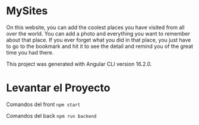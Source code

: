 # MySites

On this website, you can add the coolest places you have visited from all over the world.
You can add a photo and everything you want to remember about that place.
If you ever forget what you did in that place, you just have to go to the bookmark and hit it to see the detail and remind you of the great time you had there.

This project was generated with Angular CLI version 16.2.0.

# Levantar el Proyecto

Comandos del front `npm start`

Comandos del back `npm run backend`
